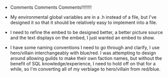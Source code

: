 
- Comments Comments Comments!!!!!!!!

- My environmental global variables are in a .h instead of a file, but I've designed it so that it should be relatively easy to implement into a file.

- I need to refine the embed to be designed better, a better picture source and the text displays on the embed, I just wanted an embed to show.

- I have some naming conventions I need to go through and clarify, I use hero/villain interchangeably with blue/red.  I was attempting to design around allowing guilds to make their own faction names, but without the benefit of SQL knowledge/experience, I need to hold off on that for a while, so I'm converting all of my verbiage to hero/villain from red/blue.
